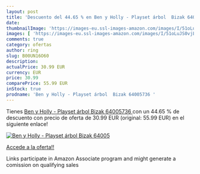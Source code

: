 ```yaml
---
layout: post
title: 'Descuento del 44.65 % en Ben y Holly - Playset árbol  Bizak 64005'
date: 
thumbnailImage: 'https://images-eu.ssl-images-amazon.com/images/I/51oLuJS0vjL._SL200_.jpg'
images: [ 'https://images-eu.ssl-images-amazon.com/images/I/51oLuJS0vjL._SL200_.jpg' ]
comments: true
category: ofertas
author: ring
slug: B00UN16O60
description:
actualPrice: 30.99 EUR
currency: EUR
price: 30.99
comparePrice: 55.99 EUR
inStock: true
prodname: 'Ben y Holly - Playset árbol  Bizak 64005736 '
---
```


Tienes [Ben y Holly - Playset árbol  Bizak 64005736 ](https://www.amazon.es/dp/B00UN16O60/?tag=tolees-21) con un 44.65 % de descuento con precio de oferta de 30.99 EUR (original: 55.99 EUR) en el siguiente enlace!

[![Ben y Holly - Playset árbol  Bizak 64005](https://images-eu.ssl-images-amazon.com/images/I/51oLuJS0vjL._SL200_.jpg)](https://www.amazon.es/dp/B00UN16O60/?tag=tolees-21)

[Accede a la oferta!!](https://www.amazon.es/dp/B00UN16O60/?tag=tolees-21)

Links participate in Amazon Associate program and might generate a comission on qualifying sales


